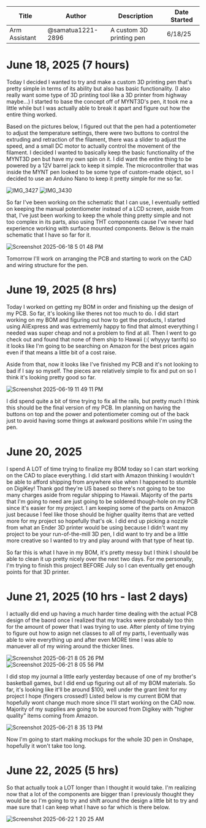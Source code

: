 | Title | Author | Description | Date Started |
| ------------- | ------------- | ------------- | ----------|
| Arm Assistant | @samatua1221-2896 | A custom 3D printing pen | 6/18/25 |

# June 18, 2025 (7 hours)

Today I decided I wanted to try and make a custom 3D printing pen that's pretty simple in terms of its ability but also has basic functionality. (I also really want some type of 3D printing tool like a 3D printer from highway maybe...) I started to base the concept off of MYNT3D's pen, it took me a little while but I was actually able to break it apart and figure out how the entire thing worked.

Based on the pictures below, I figured out that the pen had a potentiometer to adjust the temperature settings, there were two buttons to control the extruding and retraction of the filament, there was a slider to adjust the speed, and a small DC motor to actually control the movement of the filament. I decided I wanted to basically keep the basic functionality of the MYNT3D pen but have my own spin on it. I did want the entire thing to be powered by a 12V barrel jack to keep it simple. The microcontroller that was inside the MYNT pen looked to be some type of custom-made object, so I decided to use an Arduino Nano to keep it pretty simple for me so far.

![IMG_3427](https://github.com/user-attachments/assets/44d943f3-3548-469d-8d87-dddcd7e649f3)
![IMG_3430](https://github.com/user-attachments/assets/83a27d28-10fd-452b-a07b-a9b62b860080)


So far I've been working on the schematic that I can use, I eventually settled on keeping the manual potentiometer instead of a LCD screen, aside from that, I've just been working to keep the whole thing pretty simple and not too complex in its parts, also using THT components cause I've never had experience working with surface mounted components. Below is the main schematic that I have so far for it.

![Screenshot 2025-06-18 5 01 48 PM](https://github.com/user-attachments/assets/9a111527-ea79-4895-9bb5-a3904e44d945)

Tomorrow I'll work on arranging the PCB and starting to work on the CAD and wiring structure for the pen.


# June 19, 2025 (8 hrs)

Today I worked on getting my BOM in order and finishing up the design of my PCB. So far, it's looking like theres not too much to do. I did start working on my BOM and figuring out how to get the products, I started using AliExpress and was extrememly happy to find that almost everything I needed was super cheap and not a problem to find at all. Then I went to go check out and found that none of them ship to Hawaii (:( whyyyy tarrifs) so it looks like I'm going to be searching on Amazon for the best prices again even if that means a little bit of a cost raise. 

Aside from that, now it looks like I've finished my PCB and it's not looking to bad if I say so myself. The pieces are relatively simple to fix and put on so I think it's looking pretty good so far.

![Screenshot 2025-06-19 11 49 11 PM](https://github.com/user-attachments/assets/ae6cd512-47b7-4854-95fc-5c38adcaf6da)

I did spend quite a bit of time trying to fix all the rails, but pretty much I think this should be the final version of my PCB. Im planning on having the buttons on top and the power and potentiometer coming out of the back just to avoid having some things at awkward positions while I'm using the pen. 

# June 20, 2025 

I spend A LOT of time trying to finalize my BOM today so I can start working on the CAD to place everything. I did start with Amazon thinking I wouldn't be able to afford shipping from anywhere else when I happened to stumble on DigiKey! Thank god they're US based so there's not going to be too many charges aside from regular shipping to Hawaii. Majority of the parts that I'm going to need are just going to be soldered though-hole on my PCB since it's easier for my project. I am keeping some of the parts on Amazon just because I feel like those should be higher quality items that are vetted more for my project so hopefully that's ok. I did end up picking a nozzle from what an Ender 3D printer would be using because I didn't want my project to be your run-of-the-mill 3D pen, I did want to try and be a little more creative so I wanted to try and play around with that type of heat tip.

So far this is what I have in my BOM, it's pretty messy but I think I should be able to clean it up pretty nicely over the next two days. For me personally, I'm trying to finish this project BEFORE July so I can eventually get enough points for that 3D printer.


# June 21, 2025 (10 hrs - last 2 days)

I actually did end up having a much harder time dealing with the actual PCB design of the baord once I realized that my tracks were probabaly too thin for the amount of power that I was trying to use. After plenty of time trying to figure out how to asign net classes to all of my parts, I eventually was able to wire everything up and after even MORE time I was able to manuever all of my wiring around the thicker lines. 

![Screenshot 2025-06-21 8 05 26 PM](https://github.com/user-attachments/assets/fe79749f-b3bf-427d-867b-1afa534a65b0)
![Screenshot 2025-06-21 8 05 56 PM](https://github.com/user-attachments/assets/7ef17aa5-97cd-477a-9ba4-de3519b92036)

I did stop my journal a little early yesterday because of one of my brother's basketball games, but I did end up figuring out all of my BOM materials. So far, it's looking like it'll be around $100, well under the grant limit for my project I hope (fingers crossed!) Listed below is my current BOM that hopefully wont change much more since I'll start working on the CAD now. Majority of my supplies are going to be sourced from Digikey with "higher quality" items coming from Amazon.

![Screenshot 2025-06-21 8 35 13 PM](https://github.com/user-attachments/assets/c7131e94-2cbb-46b5-809a-d3b2fc227a87)

Now I'm going to start making mockups for the whole 3D pen in Onshape, hopefully it won't take too long.

# June 22, 2025 (5 hrs)

So that actually took a LOT longer than I thought it would take. I'm realizing now that a lot of the components are bigger than I previously thought they would be so I'm going to try and shift around the design a little bit to try and mae sure that I can keep what I have so far which is there below.

![Screenshot 2025-06-22 1 20 25 AM](https://github.com/user-attachments/assets/783cc91b-34ca-4a41-b5d4-95756fcef85d)
